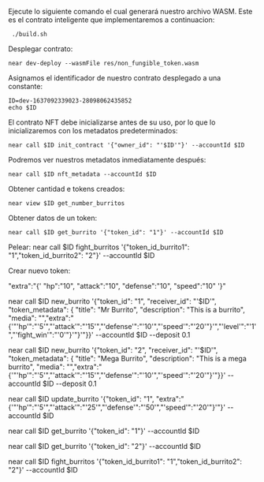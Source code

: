 Ejecute lo siguiente comando el cual generará nuestro archivo WASM. Este es el contrato inteligente que implementaremos a continuacion:

	 ./build.sh

Desplegar contrato:

	near dev-deploy --wasmFile res/non_fungible_token.wasm

Asignamos el identificador de nuestro contrato desplegado a una constante:

    ID=dev-1637092339023-28098062435852
    echo $ID

El contrato NFT debe inicializarse antes de su uso, por lo que lo inicializaremos con los metadatos predeterminados:

	near call $ID init_contract '{"owner_id": "'$ID'"}' --accountId $ID

Podremos ver nuestros metadatos inmediatamente después:

	near call $ID nft_metadata --accountId $ID

Obtener cantidad e tokens creados:
	
	near view $ID get_number_burritos 

Obtener datos de un token:

    near call $ID get_burrito '{"token_id": "1"}' --accountId $ID

Pelear:
near call $ID fight_burritos '{"token_id_burrito1": "1","token_id_burrito2": "2"}' --accountId $ID

Crear nuevo token:

"extra":"{'
    "hp":"10",
    "attack":"10",
    "defense":"10",
    "speed":"10"
'}"

near call $ID new_burrito '{"token_id": "1", "receiver_id": "'$ID'", "token_metadata": { "title": "Mr Burrito", "description": "This is a burrito", "media": "","extra":"{'"'hp'":"'5'","'attack'":"'15'","'defense'":"'10'","'speed'":"'20'"}'","'level'":"'1'","'fight_win'":"'0'"}'"}'"}}' --accountId $ID --deposit 0.1

near call $ID new_burrito '{"token_id": "2", "receiver_id": "'$ID'", "token_metadata": { "title": "Mega Burrito", "description": "This is a mega burrito", "media": "","extra":"{'"'hp'":"'5'","'attack'":"'15'","'defense'":"'10'","'speed'":"'20'"}'"}}' --accountId $ID --deposit 0.1

near call $ID update_burrito '{"token_id": "1", "extra":"{'"'hp'":"'5'","'attack'":"'25'","'defense'":"'50'","'speed'":"'20'"}'"}' --accountId $ID 



near call $ID get_burrito '{"token_id": "1"}' --accountId $ID

near call $ID get_burrito '{"token_id": "2"}' --accountId $ID

near call $ID fight_burritos '{"token_id_burrito1": "1","token_id_burrito2": "2"}' --accountId $ID